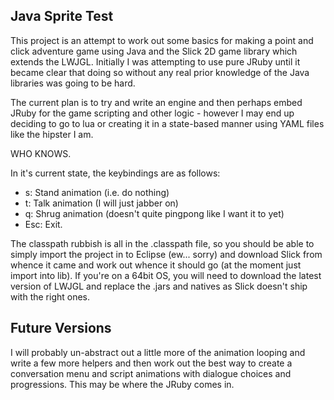 Java Sprite Test
----------------

This project is an attempt to work out some basics for making a point and click
adventure game using Java and the Slick 2D game library which extends the
LWJGL. Initially I was attempting to use pure JRuby until it became clear that
doing so without any real prior knowledge of the Java libraries was going to be
hard.

The current plan is to try and write an engine and then perhaps embed JRuby for
the game scripting and other logic - however I may end up deciding to go to lua
or creating it in a state-based manner using YAML files like the hipster I am.

WHO KNOWS.

In it's current state, the keybindings are as follows:

* s: Stand animation (i.e. do nothing)
* t: Talk animation (I will just jabber on)
* q: Shrug animation (doesn't quite pingpong like I want it to yet)
* Esc: Exit.

The classpath rubbish is all in the .classpath file, so you should be able to
simply import the project in to Eclipse (ew... sorry) and download Slick from
whence it came and work out whence it should go (at the moment just import into
lib). If you're on a 64bit OS, you will need to download the latest version of 
LWJGL and replace the .jars and natives as Slick doesn't ship with the right
ones.

Future Versions
---------------

I will probably un-abstract out a little more of the animation looping and write
a few more helpers and then work out the best way to create a conversation menu
and script animations with dialogue choices and progressions. This may be where
the JRuby comes in. 